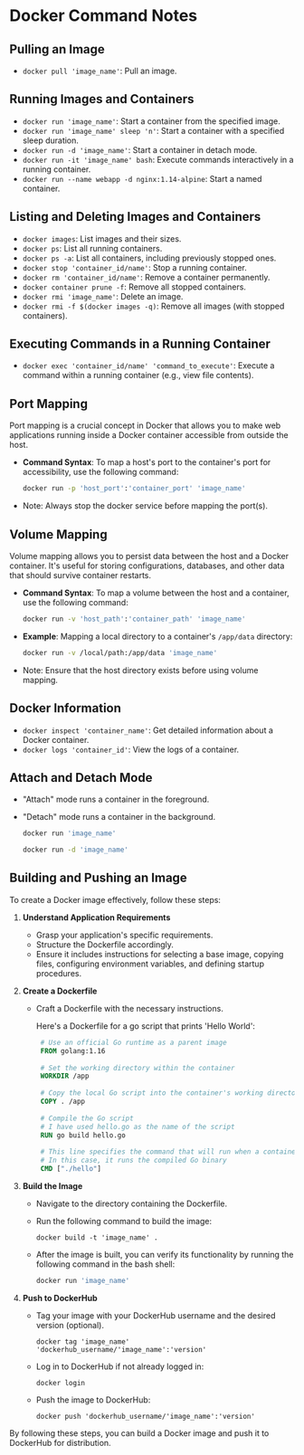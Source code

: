 # Docker Command Notes

## Pulling an Image
- `docker pull 'image_name'`: Pull an image.

## Running Images and Containers
- `docker run 'image_name'`: Start a container from the specified image.
- `docker run 'image_name' sleep 'n'`: Start a container with a specified sleep duration.
- `docker run -d 'image_name'`: Start a container in detach mode.
- `docker run -it 'image_name' bash`: Execute commands interactively in a running container.
- `docker run --name webapp -d nginx:1.14-alpine`: Start a named container.

## Listing and Deleting Images and Containers
- `docker images`: List images and their sizes.
- `docker ps`: List all running containers.
- `docker ps -a`: List all containers, including previously stopped ones.
- `docker stop 'container_id/name'`: Stop a running container.
- `docker rm 'container_id/name'`: Remove a container permanently.
- `docker container prune -f`: Remove all stopped containers.
- `docker rmi 'image_name'`: Delete an image.
- `docker rmi -f $(docker images -q)`: Remove all images (with stopped containers).

## Executing Commands in a Running Container
- `docker exec 'container_id/name' 'command_to_execute'`: Execute a command within a running container (e.g., view file contents).

## Port Mapping

Port mapping is a crucial concept in Docker that allows you to make web applications running inside a Docker container accessible from outside the host.

- **Command Syntax**: To map a host's port to the container's port for accessibility, use the following command:

  ```bash
  docker run -p 'host_port':'container_port' 'image_name'
- Note: Always stop the docker service before mapping the port(s).

## Volume Mapping

Volume mapping allows you to persist data between the host and a Docker container. It's useful for storing configurations, databases, and other data that should survive container restarts.

- **Command Syntax**: To map a volume between the host and a container, use the following command:

  ```bash
  docker run -v 'host_path':'container_path' 'image_name'
- **Example**: Mapping a local directory to a container's `/app/data` directory:

  ```bash
  docker run -v /local/path:/app/data 'image_name'

- Note: Ensure that the host directory exists before using volume mapping.


## Docker Information
- `docker inspect 'container_name'`: Get detailed information about a Docker container.
- `docker logs 'container_id'`: View the logs of a container.

## Attach and Detach Mode
- "Attach" mode runs a container in the foreground.
- "Detach" mode runs a container in the background.
  
  ```bash
  docker run 'image_name'
  
  docker run -d 'image_name'

## Building and Pushing an Image

To create a Docker image effectively, follow these steps:

1. **Understand Application Requirements**
   - Grasp your application's specific requirements.
   - Structure the Dockerfile accordingly.
   - Ensure it includes instructions for selecting a base image, copying files, configuring environment variables, and defining startup procedures.
   
2. **Create a Dockerfile**
   - Craft a Dockerfile with the necessary instructions.
   
     Here's a Dockerfile for a go script that prints 'Hello World':
   
     ```Dockerfile
      # Use an official Go runtime as a parent image
      FROM golang:1.16
      
      # Set the working directory within the container
      WORKDIR /app
      
      # Copy the local Go script into the container's working directory
      COPY . /app
      
      # Compile the Go script
      # I have used hello.go as the name of the script
      RUN go build hello.go 
      
      # This line specifies the command that will run when a container based on this image starts
      # In this case, it runs the compiled Go binary
      CMD ["./hello"]


     ```

3. **Build the Image**
   - Navigate to the directory containing the Dockerfile.
   - Run the following command to build the image:
   
     ```shell
     docker build -t 'image_name' .
     ```
   - After the image is built, you can verify its functionality by running the following command in the bash shell:
     
      ```bash
      docker run 'image_name'

4. **Push to DockerHub**
   - Tag your image with your DockerHub username and the desired version (optional).
   
     ```shell
     docker tag 'image_name' 'dockerhub_username/'image_name':'version'
     ```
   
   - Log in to DockerHub if not already logged in:
   
     ```shell
     docker login
     ```
   
   - Push the image to DockerHub:
   
     ```shell
     docker push 'dockerhub_username/'image_name':'version'
     ```

By following these steps, you can build a Docker image and push it to DockerHub for distribution.


